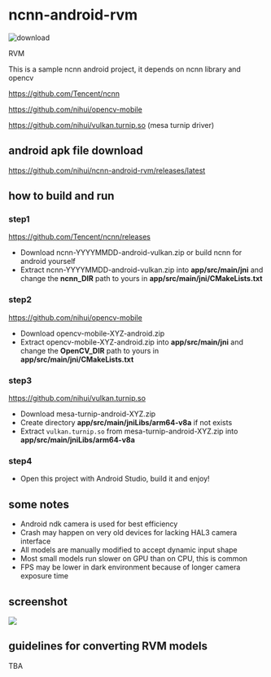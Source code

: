# ncnn-android-rvm

![download](https://img.shields.io/github/downloads/nihui/ncnn-android-rvm/total.svg)

RVM

This is a sample ncnn android project, it depends on ncnn library and opencv

https://github.com/Tencent/ncnn

https://github.com/nihui/opencv-mobile

https://github.com/nihui/vulkan.turnip.so  (mesa turnip driver)

## android apk file download
https://github.com/nihui/ncnn-android-rvm/releases/latest

## how to build and run
### step1
https://github.com/Tencent/ncnn/releases

* Download ncnn-YYYYMMDD-android-vulkan.zip or build ncnn for android yourself
* Extract ncnn-YYYYMMDD-android-vulkan.zip into **app/src/main/jni** and change the **ncnn_DIR** path to yours in **app/src/main/jni/CMakeLists.txt**

### step2
https://github.com/nihui/opencv-mobile

* Download opencv-mobile-XYZ-android.zip
* Extract opencv-mobile-XYZ-android.zip into **app/src/main/jni** and change the **OpenCV_DIR** path to yours in **app/src/main/jni/CMakeLists.txt**

### step3
https://github.com/nihui/vulkan.turnip.so

* Download mesa-turnip-android-XYZ.zip
* Create directory **app/src/main/jniLibs/arm64-v8a** if not exists
* Extract `vulkan.turnip.so` from mesa-turnip-android-XYZ.zip into **app/src/main/jniLibs/arm64-v8a**

### step4
* Open this project with Android Studio, build it and enjoy!

## some notes
* Android ndk camera is used for best efficiency
* Crash may happen on very old devices for lacking HAL3 camera interface
* All models are manually modified to accept dynamic input shape
* Most small models run slower on GPU than on CPU, this is common
* FPS may be lower in dark environment because of longer camera exposure time

## screenshot
![](screenshot0.jpg)

## guidelines for converting RVM models

TBA
